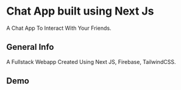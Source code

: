 # Chat App built using Next Js 

A Chat App To Interact With Your Friends.

## General Info

A Fullstack Webapp Created Using Next JS, Firebase, TailwindCSS.

## Demo


